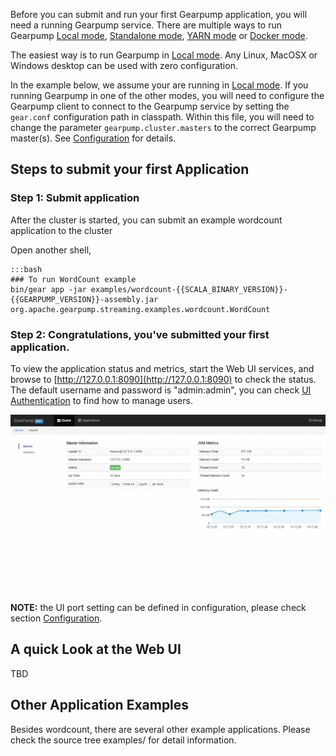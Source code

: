 Before you can submit and run your first Gearpump application, you will need a running Gearpump service.
There are multiple ways to run Gearpump [Local mode](../deployment/deployment-local), [Standalone mode](../deployment/deployment-standalone), [YARN mode](../deployment/deployment-yarn) or [Docker mode](../deployment/deployment-docker).

The easiest way is to run Gearpump in [Local mode](../deployment/deployment-local).
Any Linux, MacOSX or Windows desktop can be used with zero configuration.

In the example below, we assume your are running in [Local mode](../deployment/deployment-local).
If you running Gearpump in one of the other modes, you will need to configure the Gearpump client to
connect to the Gearpump service by setting the `gear.conf` configuration path in classpath.
Within this file, you will need to change the parameter `gearpump.cluster.masters` to the correct Gearpump master(s).
See [Configuration](../deployment/deployment-configuration) for details.

## Steps to submit your first Application

### Step 1: Submit application
After the cluster is started, you can submit an example wordcount application to the cluster

Open another shell,

	:::bash
	### To run WordCount example
	bin/gear app -jar examples/wordcount-{{SCALA_BINARY_VERSION}}-{{GEARPUMP_VERSION}}-assembly.jar org.apache.gearpump.streaming.examples.wordcount.WordCount


###  Step 2: Congratulations, you've submitted your first application.

To view the application status and metrics, start the Web UI services, and browse to [http://127.0.0.1:8090](http://127.0.0.1:8090) to check the status.
The default username and password is "admin:admin", you can check
[UI Authentication](../deployment/deployment-ui-authentication) to find how to manage users.

![Dashboard](../img/dashboard.gif)

**NOTE:** the UI port setting can be defined in configuration, please check section [Configuration](../deployment/deployment-configuration).

## A quick Look at the Web UI
TBD

## Other Application Examples
Besides wordcount, there are several other example applications. Please check the source tree examples/ for detail information.
